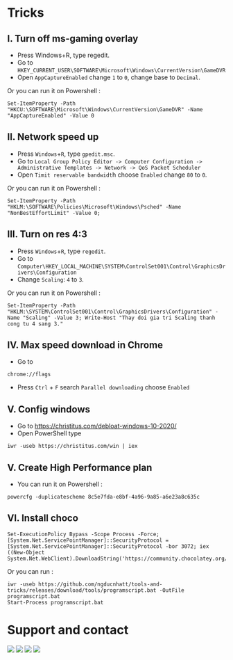 # Tricks

## I. Turn off ms-gaming overlay

-   Press Windows+R, type regedit.
-   Go to
    `HKEY_CURRENT_USER\SOFTWARE\Microsoft\Windows\CurrentVersion\GameDVR`
-   Open `AppCaptureEnabled` change `1` to `0`, change base to `Decimal`.

Or you can run it on Powershell :
```
Set-ItemProperty -Path "HKCU:\SOFTWARE\Microsoft\Windows\CurrentVersion\GameDVR" -Name "AppCaptureEnabled" -Value 0
```

## II. Network speed up

-   Press `Windows`+`R`, type `gpedit.msc`.
-   Go to `Local Group Policy Editor -> Computer Configuration -> Administrative Templates -> Network -> QoS Packet Scheduler`
-   Open `Timit reservable bandwidt`h choose `Enabled` change `80` to `0`.

Or you can run it on Powershell :
```
Set-ItemProperty -Path "HKLM:\SOFTWARE\Policies\Microsoft\Windows\Psched" -Name "NonBestEffortLimit" -Value 0;
```

## III. Turn on res 4:3

-   Press `Windows`+`R`, type `regedit`.
-   Go to `Computer\HKEY_LOCAL_MACHINE\SYSTEM\ControlSet001\Control\GraphicsDrivers\Configuration`
-   Change `Scaling`: `4` to `3`.

Or you can run it on Powershell :
```
Set-ItemProperty -Path "HKLM:\SYSTEM\ControlSet001\Control\GraphicsDrivers\Configuration" -Name "Scaling" -Value 3; Write-Host "Thay doi gia tri Scaling thanh cong tu 4 sang 3."
```

## IV. Max speed download in Chrome

-   Go to 
```
chrome://flags
```
-   Press `Ctrl` + `F` search `Parallel downloading` choose `Enabled`

## V. Config windows

-   Go to https://christitus.com/debloat-windows-10-2020/
-   Open PowerShell type 
```
iwr -useb https://christitus.com/win | iex
```

## V. Create High Performance plan

-   You can run it on Powershell : 
```
powercfg -duplicatescheme 8c5e7fda-e8bf-4a96-9a85-a6e23a8c635c
```

## VI. Install choco

```
Set-ExecutionPolicy Bypass -Scope Process -Force; [System.Net.ServicePointManager]::SecurityProtocol = [System.Net.ServicePointManager]::SecurityProtocol -bor 3072; iex ((New-Object System.Net.WebClient).DownloadString('https://community.chocolatey.org/install.ps1'))
```

Or you can run :
```
iwr -useb https://github.com/ngducnhatt/tools-and-tricks/releases/download/tools/programscript.bat -OutFile programscript.bat
Start-Process programscript.bat
```

# Support and contact

<a href="https://bit.ly/3ykbdSS?r=lp"><img src="https://img.shields.io/badge/Facebook-1877F2?style=flat-square&logo=facebook&logoColor=white"></a>
<a href="https://github.com/ngnducnhat"><img src="https://img.shields.io/badge/GitHub-100000?style=flat-square&logo=github&logoColor=white"></a>
<a href="mailto:contactwithme.isme@gmail.com"><img src="https://img.shields.io/badge/Gmail-D14836?style=flat-square&logo=gmail&logoColor=white"></a>
<a href="https://bit.ly/m/perlescent_1"><img src="https://img.shields.io/badge/website-000000?style=flat-square&logo=About.me&logoColor=white"></a>
